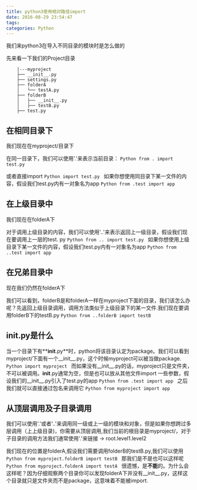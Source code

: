 ```yaml
---
title: python3使用相对路径import
date: 2016-08-29 23:54:47
tags:
categories: Python
---
```


我们来python3在导入不同目录的模块时是怎么做的


先来看一下我们的Project目录

		|---myproject
		├── __init__.py
		├── settings.py
		├── folderA
		│   └── testA.py
		├── folderB
		│	├── __init__.py
		│   ├── testB.py
		├── test.py

## 在相同目录下

我们现在在myproject/目录下

在同一目录下，我们可以使用'.'来表示当前目录：
	```Python
	from . import test.py
	```
<!--More-->

或者直接import 
	```Python
	import test.py
	```
如果你想使用同目录下某一文件的内容，假设我们test.py内有一对象名为app
	```Python
	from .test import app
	```


## 在上级目录中

我们现在在folderA下

对于调用上级目录的内容，我们可以使用'..'来表示返回上一级目录，假设我们现在要调用上一层的test. py
	```Python
	from .. import test.py
	```
如果你想使用上级目录下某一文件的内容，假设我们test.py内有一对象名为app
	```Python
	from ..test import app
	```
## 在兄弟目录中

现在我们仍然在folderA下

我们可以看到，folderB是和folderA一样在myproject下面的目录，我们该怎么办呢？先返回上级目录调用，调用方法类似于上级目录下的某一文件.我们现在要调用folderB下的testB.py
	```Python
	from ..folderB import testB
	```

## **__init__.py**是什么

当一个目录下有**__init__.py**时，python将该目录认定为package。我们可以看到myproject/下面有一个__init__.py，这个时候myproject可以被当做package.
	```Python
	import myproject
	```
而如果没有__init__.py的话，myproject只是文件夹，不可以被调用。__init__.py通常为空，但是也可以放从其他文件import 一些参数，假设我们的__init__.py引入了test.py的app
	```Python
	from .test import app
	```
之后我们就可以直接通过包名来调用它
	```Python
	from myproject import app
	```

## 从顶层调用及子目录调用


我们可以使用'.'或者'..'来调用同一级或上一级的模块和对象，但是如果你想跨过多层调用（上上级目录)，你需要从顶层调用,我们当前的根目录是myproject/，对于子目录的调用方法我们通常使用'.'来链接 -> root.level1.level2

我们现在的位置是folderA,假设我们需要调用folderB的testB.py,我们可以使用
	```Python
	from myproject.folderB import testB
	```
那我们是不是也可以这样呢
	```Python
	from myproject.folderA import testA
	```
很遗憾，是**不能**的。为什么会这样呢？因为仔细观察两个目录你可以发现folderA下并没有__init__.py，这样这个目录就只是文件夹而不是package，这意味着不能被import.

